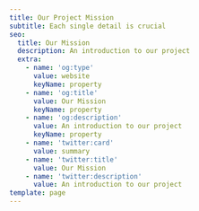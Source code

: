 ```yaml
---
title: Our Project Mission
subtitle: Each single detail is crucial
seo:
  title: Our Mission
  description: An introduction to our project
  extra:
    - name: 'og:type'
      value: website
      keyName: property
    - name: 'og:title'
      value: Our Mission
      keyName: property
    - name: 'og:description'
      value: An introduction to our project
      keyName: property
    - name: 'twitter:card'
      value: summary
    - name: 'twitter:title'
      value: Our Mission
    - name: 'twitter:description'
      value: An introduction to our project
template: page
---
```

